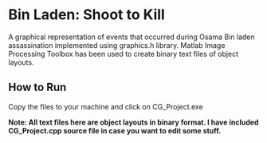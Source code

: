 # Bin Laden: Shoot to Kill 
A graphical representation of events that occurred during Osama Bin laden assassination implemented using graphics.h library. Matlab Image Processing Toolbox has been used to create binary text files of object layouts.

## How to Run
Copy the files to your machine and click on CG_Project.exe

**Note: All text files here are object layouts in binary format. I have included CG_Project.cpp source file in case you want to edit some stuff.** 


